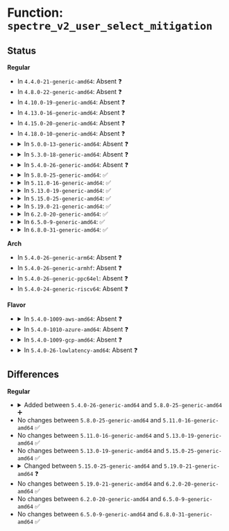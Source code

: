 # Function: <code>spectre_v2_user_select_mitigation</code>

## Status
<b>Regular</b>
<ul>
<li>
In <code>4.4.0-21-generic-amd64</code>: Absent ❓
</li>
<li>
In <code>4.8.0-22-generic-amd64</code>: Absent ❓
</li>
<li>
In <code>4.10.0-19-generic-amd64</code>: Absent ❓
</li>
<li>
In <code>4.13.0-16-generic-amd64</code>: Absent ❓
</li>
<li>
In <code>4.15.0-20-generic-amd64</code>: Absent ❓
</li>
<li>
In <code>4.18.0-10-generic-amd64</code>: Absent ❓
</li>
<li>
<details>
<summary>In <code>5.0.0-13-generic-amd64</code>: Absent ❓</summary>

```json
{
  "name": "spectre_v2_user_select_mitigation",
  "collision_type": "Unique Static",
  "inline_type": "Full",
  "funcs": [
    {
      "addr": 18446744071604620331,
      "name": "spectre_v2_user_select_mitigation",
      "external": false,
      "loc": "arch/x86/kernel/cpu/bugs.c:327",
      "file": "arch/x86/kernel/cpu/bugs.c",
      "inline": "not declared, inlined",
      "caller_inline": [
        "arch/x86/kernel/cpu/bugs.c:check_bugs"
      ],
      "caller_func": []
    }
  ],
  "symbols": []
}
```
</details>
</li>
<li>
<details>
<summary>In <code>5.3.0-18-generic-amd64</code>: Absent ❓</summary>

```json
{
  "name": "spectre_v2_user_select_mitigation",
  "collision_type": "Unique Static",
  "inline_type": "Full",
  "funcs": [
    {
      "addr": 18446744071604717405,
      "name": "spectre_v2_user_select_mitigation",
      "external": false,
      "loc": "arch/x86/kernel/cpu/bugs.c:481",
      "file": "arch/x86/kernel/cpu/bugs.c",
      "inline": "not declared, inlined",
      "caller_inline": [
        "arch/x86/kernel/cpu/bugs.c:check_bugs"
      ],
      "caller_func": []
    }
  ],
  "symbols": []
}
```
</details>
</li>
<li>
<details>
<summary>In <code>5.4.0-26-generic-amd64</code>: Absent ❓</summary>

```json
{
  "name": "spectre_v2_user_select_mitigation",
  "collision_type": "Unique Static",
  "inline_type": "Full",
  "funcs": [
    {
      "addr": 18446744071604730062,
      "name": "spectre_v2_user_select_mitigation",
      "external": false,
      "loc": "arch/x86/kernel/cpu/bugs.c:603",
      "file": "arch/x86/kernel/cpu/bugs.c",
      "inline": "not declared, inlined",
      "caller_inline": [
        "arch/x86/kernel/cpu/bugs.c:check_bugs"
      ],
      "caller_func": []
    }
  ],
  "symbols": []
}
```
</details>
</li>
<li>
<details>
<summary>In <code>5.8.0-25-generic-amd64</code>: ✅</summary>

```c
void spectre_v2_user_select_mitigation(enum spectre_v2_mitigation_cmd v2_cmd)
```

```json
{
  "name": "spectre_v2_user_select_mitigation",
  "collision_type": "Unique Static",
  "inline_type": "No",
  "funcs": [
    {
      "addr": 18446744071609075789,
      "name": "spectre_v2_user_select_mitigation",
      "external": false,
      "loc": "arch/x86/kernel/cpu/bugs.c:706",
      "file": "arch/x86/kernel/cpu/bugs.c",
      "inline": "seen, unknown",
      "caller_inline": [],
      "caller_func": [
        "arch/x86/kernel/cpu/bugs.c:spectre_v2_select_mitigation"
      ]
    }
  ],
  "symbols": [
    {
      "addr": 18446744071609075789,
      "name": "spectre_v2_user_select_mitigation",
      "section": ".init.text",
      "bind": "STB_LOCAL",
      "size": 593
    }
  ]
}
```
</details>
</li>
<li>
<details>
<summary>In <code>5.11.0-16-generic-amd64</code>: ✅</summary>

```c
void spectre_v2_user_select_mitigation(enum spectre_v2_mitigation_cmd v2_cmd)
```

```json
{
  "name": "spectre_v2_user_select_mitigation",
  "collision_type": "Unique Static",
  "inline_type": "No",
  "funcs": [
    {
      "addr": 18446744071612139500,
      "name": "spectre_v2_user_select_mitigation",
      "external": false,
      "loc": "arch/x86/kernel/cpu/bugs.c:704",
      "file": "arch/x86/kernel/cpu/bugs.c",
      "inline": "seen, unknown",
      "caller_inline": [],
      "caller_func": [
        "arch/x86/kernel/cpu/bugs.c:spectre_v2_select_mitigation"
      ]
    }
  ],
  "symbols": [
    {
      "addr": 18446744071612139500,
      "name": "spectre_v2_user_select_mitigation",
      "section": ".init.text",
      "bind": "STB_LOCAL",
      "size": 600
    }
  ]
}
```
</details>
</li>
<li>
<details>
<summary>In <code>5.13.0-19-generic-amd64</code>: ✅</summary>

```c
void spectre_v2_user_select_mitigation(enum spectre_v2_mitigation_cmd v2_cmd)
```

```json
{
  "name": "spectre_v2_user_select_mitigation",
  "collision_type": "Unique Static",
  "inline_type": "No",
  "funcs": [
    {
      "addr": 18446744071614278241,
      "name": "spectre_v2_user_select_mitigation",
      "external": false,
      "loc": "arch/x86/kernel/cpu/bugs.c:704",
      "file": "arch/x86/kernel/cpu/bugs.c",
      "inline": "seen, unknown",
      "caller_inline": [],
      "caller_func": [
        "arch/x86/kernel/cpu/bugs.c:spectre_v2_select_mitigation"
      ]
    }
  ],
  "symbols": [
    {
      "addr": 18446744071614278241,
      "name": "spectre_v2_user_select_mitigation",
      "section": ".init.text",
      "bind": "STB_LOCAL",
      "size": 621
    }
  ]
}
```
</details>
</li>
<li>
<details>
<summary>In <code>5.15.0-25-generic-amd64</code>: ✅</summary>

```c
void spectre_v2_user_select_mitigation(enum spectre_v2_mitigation_cmd v2_cmd)
```

```json
{
  "name": "spectre_v2_user_select_mitigation",
  "collision_type": "Unique Static",
  "inline_type": "No",
  "funcs": [
    {
      "addr": 18446744071615201540,
      "name": "spectre_v2_user_select_mitigation",
      "external": false,
      "loc": "arch/x86/kernel/cpu/bugs.c:778",
      "file": "arch/x86/kernel/cpu/bugs.c",
      "inline": "seen, unknown",
      "caller_inline": [],
      "caller_func": [
        "arch/x86/kernel/cpu/bugs.c:spectre_v2_select_mitigation"
      ]
    }
  ],
  "symbols": [
    {
      "addr": 18446744071615201540,
      "name": "spectre_v2_user_select_mitigation",
      "section": ".init.text",
      "bind": "STB_LOCAL",
      "size": 771
    }
  ]
}
```
</details>
</li>
<li>
<details>
<summary>In <code>5.19.0-21-generic-amd64</code>: ✅</summary>

```c
void spectre_v2_user_select_mitigation()
```

```json
{
  "name": "spectre_v2_user_select_mitigation",
  "collision_type": "Unique Static",
  "inline_type": "No",
  "funcs": [
    {
      "addr": 18446744071616972324,
      "name": "spectre_v2_user_select_mitigation",
      "external": false,
      "loc": "arch/x86/kernel/cpu/bugs.c:1107",
      "file": "arch/x86/kernel/cpu/bugs.c",
      "inline": "seen, unknown",
      "caller_inline": [],
      "caller_func": [
        "arch/x86/kernel/cpu/bugs.c:check_bugs"
      ]
    }
  ],
  "symbols": [
    {
      "addr": 18446744071616972324,
      "name": "spectre_v2_user_select_mitigation",
      "section": ".init.text",
      "bind": "STB_LOCAL",
      "size": 801
    }
  ]
}
```
</details>
</li>
<li>
<details>
<summary>In <code>6.2.0-20-generic-amd64</code>: ✅</summary>

```c
void spectre_v2_user_select_mitigation()
```

```json
{
  "name": "spectre_v2_user_select_mitigation",
  "collision_type": "Unique Static",
  "inline_type": "No",
  "funcs": [
    {
      "addr": 18446744071627593344,
      "name": "spectre_v2_user_select_mitigation",
      "external": false,
      "loc": "arch/x86/kernel/cpu/bugs.c:1148",
      "file": "arch/x86/kernel/cpu/bugs.c",
      "inline": "seen, unknown",
      "caller_inline": [],
      "caller_func": [
        "arch/x86/kernel/cpu/bugs.c:check_bugs"
      ]
    }
  ],
  "symbols": [
    {
      "addr": 18446744071627593344,
      "name": "spectre_v2_user_select_mitigation",
      "section": ".init.text",
      "bind": "STB_LOCAL",
      "size": 967
    }
  ]
}
```
</details>
</li>
<li>
<details>
<summary>In <code>6.5.0-9-generic-amd64</code>: ✅</summary>

```c
void spectre_v2_user_select_mitigation()
```

```json
{
  "name": "spectre_v2_user_select_mitigation",
  "collision_type": "Unique Static",
  "inline_type": "No",
  "funcs": [
    {
      "addr": 18446744071619347184,
      "name": "spectre_v2_user_select_mitigation",
      "external": false,
      "loc": "arch/x86/kernel/cpu/bugs.c:1253",
      "file": "arch/x86/kernel/cpu/bugs.c",
      "inline": "seen, unknown",
      "caller_inline": [],
      "caller_func": [
        "arch/x86/kernel/cpu/bugs.c:cpu_select_mitigations"
      ]
    }
  ],
  "symbols": [
    {
      "addr": 18446744071619347184,
      "name": "spectre_v2_user_select_mitigation",
      "section": ".init.text",
      "bind": "STB_LOCAL",
      "size": 959
    }
  ]
}
```
</details>
</li>
<li>
<details>
<summary>In <code>6.8.0-31-generic-amd64</code>: ✅</summary>

```c
void spectre_v2_user_select_mitigation()
```

```json
{
  "name": "spectre_v2_user_select_mitigation",
  "collision_type": "Unique Static",
  "inline_type": "No",
  "funcs": [
    {
      "addr": 18446744071621640512,
      "name": "spectre_v2_user_select_mitigation",
      "external": false,
      "loc": "arch/x86/kernel/cpu/bugs.c:1318",
      "file": "arch/x86/kernel/cpu/bugs.c",
      "inline": "seen, unknown",
      "caller_inline": [],
      "caller_func": [
        "arch/x86/kernel/cpu/bugs.c:cpu_select_mitigations"
      ]
    }
  ],
  "symbols": [
    {
      "addr": 18446744071621640512,
      "name": "spectre_v2_user_select_mitigation",
      "section": ".init.text",
      "bind": "STB_LOCAL",
      "size": 959
    }
  ]
}
```
</details>
</li>
</ul>
<b>Arch</b>
<ul>
<li>
In <code>5.4.0-26-generic-arm64</code>: Absent ❓
</li>
<li>
In <code>5.4.0-26-generic-armhf</code>: Absent ❓
</li>
<li>
In <code>5.4.0-26-generic-ppc64el</code>: Absent ❓
</li>
<li>
In <code>5.4.0-24-generic-riscv64</code>: Absent ❓
</li>
</ul>
<b>Flavor</b>
<ul>
<li>
<details>
<summary>In <code>5.4.0-1009-aws-amd64</code>: Absent ❓</summary>

```json
{
  "name": "spectre_v2_user_select_mitigation",
  "collision_type": "Unique Static",
  "inline_type": "Full",
  "funcs": [
    {
      "addr": 18446744071604656365,
      "name": "spectre_v2_user_select_mitigation",
      "external": false,
      "loc": "arch/x86/kernel/cpu/bugs.c:603",
      "file": "arch/x86/kernel/cpu/bugs.c",
      "inline": "not declared, inlined",
      "caller_inline": [
        "arch/x86/kernel/cpu/bugs.c:check_bugs"
      ],
      "caller_func": []
    }
  ],
  "symbols": []
}
```
</details>
</li>
<li>
<details>
<summary>In <code>5.4.0-1010-azure-amd64</code>: Absent ❓</summary>

```json
{
  "name": "spectre_v2_user_select_mitigation",
  "collision_type": "Unique Static",
  "inline_type": "Full",
  "funcs": [
    {
      "addr": 18446744071604624126,
      "name": "spectre_v2_user_select_mitigation",
      "external": false,
      "loc": "arch/x86/kernel/cpu/bugs.c:603",
      "file": "arch/x86/kernel/cpu/bugs.c",
      "inline": "not declared, inlined",
      "caller_inline": [
        "arch/x86/kernel/cpu/bugs.c:check_bugs"
      ],
      "caller_func": []
    }
  ],
  "symbols": []
}
```
</details>
</li>
<li>
<details>
<summary>In <code>5.4.0-1009-gcp-amd64</code>: Absent ❓</summary>

```json
{
  "name": "spectre_v2_user_select_mitigation",
  "collision_type": "Unique Static",
  "inline_type": "Full",
  "funcs": [
    {
      "addr": 18446744071604734128,
      "name": "spectre_v2_user_select_mitigation",
      "external": false,
      "loc": "arch/x86/kernel/cpu/bugs.c:603",
      "file": "arch/x86/kernel/cpu/bugs.c",
      "inline": "not declared, inlined",
      "caller_inline": [
        "arch/x86/kernel/cpu/bugs.c:check_bugs"
      ],
      "caller_func": []
    }
  ],
  "symbols": []
}
```
</details>
</li>
<li>
<details>
<summary>In <code>5.4.0-26-lowlatency-amd64</code>: Absent ❓</summary>

```json
{
  "name": "spectre_v2_user_select_mitigation",
  "collision_type": "Unique Static",
  "inline_type": "Full",
  "funcs": [
    {
      "addr": 18446744071604734174,
      "name": "spectre_v2_user_select_mitigation",
      "external": false,
      "loc": "arch/x86/kernel/cpu/bugs.c:603",
      "file": "arch/x86/kernel/cpu/bugs.c",
      "inline": "not declared, inlined",
      "caller_inline": [
        "arch/x86/kernel/cpu/bugs.c:check_bugs"
      ],
      "caller_func": []
    }
  ],
  "symbols": []
}
```
</details>
</li>
</ul>

## Differences
<b>Regular</b>
<ul>
<li>
<details>
<summary>Added between <code>5.4.0-26-generic-amd64</code> and <code>5.8.0-25-generic-amd64</code> ➕</summary>

```c
void spectre_v2_user_select_mitigation(enum spectre_v2_mitigation_cmd v2_cmd)
```
</details>
</li>
<li>
No changes between <code>5.8.0-25-generic-amd64</code> and <code>5.11.0-16-generic-amd64</code> ✅
</li>
<li>
No changes between <code>5.11.0-16-generic-amd64</code> and <code>5.13.0-19-generic-amd64</code> ✅
</li>
<li>
No changes between <code>5.13.0-19-generic-amd64</code> and <code>5.15.0-25-generic-amd64</code> ✅
</li>
<li>
<details>
<summary>Changed between <code>5.15.0-25-generic-amd64</code> and <code>5.19.0-21-generic-amd64</code> ❓</summary>
<ul>
<li>
<b>Param removed. </b>
<code>enum spectre_v2_mitigation_cmd v2_cmd</code>
</li>
</ul>
</details>
</li>
<li>
No changes between <code>5.19.0-21-generic-amd64</code> and <code>6.2.0-20-generic-amd64</code> ✅
</li>
<li>
No changes between <code>6.2.0-20-generic-amd64</code> and <code>6.5.0-9-generic-amd64</code> ✅
</li>
<li>
No changes between <code>6.5.0-9-generic-amd64</code> and <code>6.8.0-31-generic-amd64</code> ✅
</li>
</ul>
